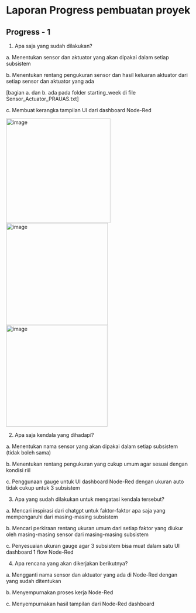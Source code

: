 # Laporan Progress pembuatan proyek 

## Progress - 1

1. Apa saja yang sudah dilakukan?

a. Menentukan sensor dan aktuator yang akan dipakai dalam setiap subsistem

b. Menentukan rentang pengukuran sensor dan hasil keluaran aktuator dari setiap sensor dan aktuator yang ada

[bagian a. dan b. ada pada folder starting_week di file Sensor_Actuator_PRAUAS.txt]

c. Membuat kerangka tampilan UI dari dashboard Node-Red

<img width="285" alt="image" src="https://user-images.githubusercontent.com/62742933/235365058-a3767a58-e793-417e-9189-f78b168e20e1.png">
<img width="278" alt="image" src="https://user-images.githubusercontent.com/62742933/235365073-fc0bde8a-ea31-44be-98fe-992ff2d40209.png">
<img width="277" alt="image" src="https://user-images.githubusercontent.com/62742933/235365083-a6f42e99-abad-4b15-b907-1257f592fa18.png">

2. Apa saja kendala yang dihadapi?

a. Menentukan nama sensor yang akan dipakai dalam setiap subsistem (tidak boleh sama)

b. Menentukan rentang pengukuran yang cukup umum agar sesuai dengan kondisi riil

c. Penggunaan gauge untuk UI dashboard Node-Red dengan ukuran auto tidak cukup untuk 3 subsistem


3. Apa yang sudah dilakukan untuk mengatasi kendala tersebut?

a. Mencari inspirasi dari chatgpt untuk faktor-faktor apa saja yang mempengaruhi dari masing-masing subsistem

b. Mencari perkiraan rentang ukuran umum dari setiap faktor yang diukur oleh masing-masing sensor dari masing-masing subsistem

c. Penyesuaian ukuran gauge agar 3 subsistem bisa muat dalam satu UI dashboard 1 flow Node-Red


4. Apa rencana yang akan dikerjakan berikutnya?

a. Mengganti nama sensor dan aktuator yang ada di Node-Red dengan yang sudah ditentukan

b. Menyempurnakan proses kerja Node-Red

c. Menyempurnakan hasil tampilan dari Node-Red dashboard

